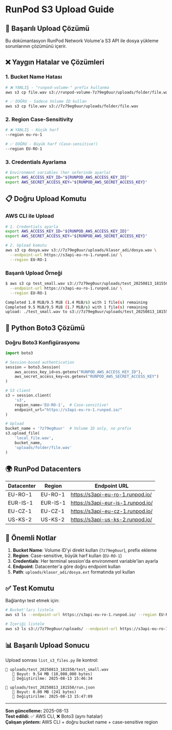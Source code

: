 # RunPod S3 Upload Guide

## 🎯 Başarılı Upload Çözümü

Bu dokümantasyon RunPod Network Volume'a S3 API ile dosya yükleme sorunlarının çözümünü içerir.

## ❌ Yaygın Hatalar ve Çözümleri

### 1. **Bucket Name Hatası**
```bash
# ❌ YANLIŞ - "runpod-volume-" prefix kullanma
aws s3 cp file.wav s3://runpod-volume-7z79eg0uur/uploads/folder/file.wav

# ✅ DOĞRU - Sadece Volume ID kullan
aws s3 cp file.wav s3://7z79eg0uur/uploads/folder/file.wav
```

### 2. **Region Case-Sensitivity**
```bash
# ❌ YANLIŞ - Küçük harf
--region eu-ro-1

# ✅ DOĞRU - Büyük harf (Case-sensitive!)
--region EU-RO-1
```

### 3. **Credentials Ayarlama**
```bash
# Environment variables (her seferinde ayarla)
export AWS_ACCESS_KEY_ID="${RUNPOD_AWS_ACCESS_KEY_ID}"
export AWS_SECRET_ACCESS_KEY="${RUNPOD_AWS_SECRET_ACCESS_KEY}"
```

## 📋 Doğru Upload Komutu

### AWS CLI ile Upload
```bash
# 1. Credentials ayarla
export AWS_ACCESS_KEY_ID="${RUNPOD_AWS_ACCESS_KEY_ID}"  
export AWS_SECRET_ACCESS_KEY="${RUNPOD_AWS_SECRET_ACCESS_KEY}"

# 2. Upload komutu
aws s3 cp dosya.wav s3://7z79eg0uur/uploads/klasor_adi/dosya.wav \
  --endpoint-url https://s3api-eu-ro-1.runpod.io/ \
  --region EU-RO-1
```

### Başarılı Upload Örneği
```bash
$ aws s3 cp test_small.wav s3://7z79eg0uur/uploads/test_20250813_181550/test_small.wav \
  --endpoint-url https://s3api-eu-ro-1.runpod.io/ \
  --region EU-RO-1

Completed 1.0 MiB/9.5 MiB (1.4 MiB/s) with 1 file(s) remaining
Completed 9.5 MiB/9.5 MiB (1.7 MiB/s) with 1 file(s) remaining
upload: ./test_small.wav to s3://7z79eg0uur/uploads/test_20250813_181550/test_small.wav
```

## 🔧 Python Boto3 Çözümü

### Doğru Boto3 Konfigürasyonu
```python
import boto3

# Session-based authentication
session = boto3.Session(
    aws_access_key_id=os.getenv("RUNPOD_AWS_ACCESS_KEY_ID"),
    aws_secret_access_key=os.getenv("RUNPOD_AWS_SECRET_ACCESS_KEY")
)

# S3 client 
s3 = session.client(
    's3',
    region_name='EU-RO-1',  # Case-sensitive!
    endpoint_url="https://s3api-eu-ro-1.runpod.io/"
)

# Upload
bucket_name = '7z79eg0uur'  # Volume ID only, no prefix
s3.upload_file(
    'local_file.wav',
    bucket_name,
    'uploads/folder/file.wav'
)
```

## 🌍 RunPod Datacenters

| Datacenter | Region | Endpoint URL |
|------------|---------|--------------|
| EU-RO-1 | EU-RO-1 | https://s3api-eu-ro-1.runpod.io/ |
| EUR-IS-1 | EUR-IS-1 | https://s3api-eur-is-1.runpod.io/ |
| EU-CZ-1 | EU-CZ-1 | https://s3api-eu-cz-1.runpod.io/ |
| US-KS-2 | US-KS-2 | https://s3api-us-ks-2.runpod.io/ |

## 🚨 Önemli Notlar

1. **Bucket Name**: Volume ID'yi direkt kullan (`7z79eg0uur`), prefix ekleme
2. **Region**: Case-sensitive, büyük harf kullan (`EU-RO-1`)
3. **Credentials**: Her terminal session'da environment variable'ları ayarla
4. **Endpoint**: Datacenter'a göre doğru endpoint kullan
5. **Path**: `uploads/klasor_adi/dosya.ext` formatında yol kullan

## ✅ Test Komutu

Bağlantıyı test etmek için:
```bash
# Bucket'ları listele
aws s3 ls --endpoint-url https://s3api-eu-ro-1.runpod.io/ --region EU-RO-1

# İçeriği listele  
aws s3 ls s3://7z79eg0uur/uploads/ --endpoint-url https://s3api-eu-ro-1.runpod.io/ --region EU-RO-1
```

## 📊 Başarılı Upload Sonucu

Upload sonrası `list_s3_files.py` ile kontrol:
```
📄 uploads/test_20250813_181550/test_small.wav
   💾 Boyut: 9.54 MB (10,000,000 bytes)
   📅 Değiştirilme: 2025-08-13 15:46:34

📄 uploads/test_20250813_181550/run.json  
   💾 Boyut: 0.00 MB (241 bytes)
   📅 Değiştirilme: 2025-08-13 15:47:09
```

---

**Son güncelleme:** 2025-08-13  
**Test edildi:** ✅ AWS CLI, ❌ Boto3 (aynı hatalar)  
**Çalışan yöntem:** AWS CLI + doğru bucket name + case-sensitive region